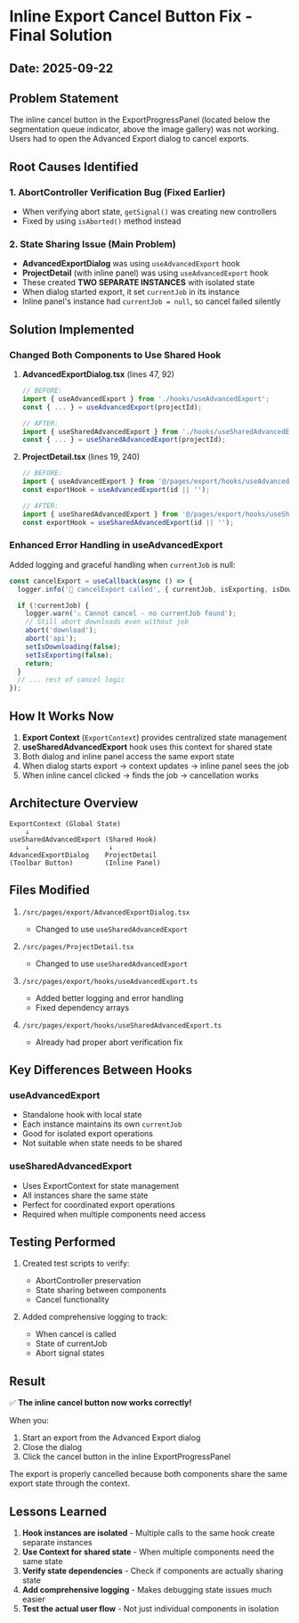 # Inline Export Cancel Button Fix - Final Solution

## Date: 2025-09-22

## Problem Statement
The inline cancel button in the ExportProgressPanel (located below the segmentation queue indicator, above the image gallery) was not working. Users had to open the Advanced Export dialog to cancel exports.

## Root Causes Identified

### 1. AbortController Verification Bug (Fixed Earlier)
- When verifying abort state, `getSignal()` was creating new controllers
- Fixed by using `isAborted()` method instead

### 2. State Sharing Issue (Main Problem)
- **AdvancedExportDialog** was using `useAdvancedExport` hook
- **ProjectDetail** (with inline panel) was using `useAdvancedExport` hook
- These created **TWO SEPARATE INSTANCES** with isolated state
- When dialog started export, it set `currentJob` in its instance
- Inline panel's instance had `currentJob = null`, so cancel failed silently

## Solution Implemented

### Changed Both Components to Use Shared Hook

1. **AdvancedExportDialog.tsx** (lines 47, 92)
   ```typescript
   // BEFORE:
   import { useAdvancedExport } from './hooks/useAdvancedExport';
   const { ... } = useAdvancedExport(projectId);

   // AFTER:
   import { useSharedAdvancedExport } from './hooks/useSharedAdvancedExport';
   const { ... } = useSharedAdvancedExport(projectId);
   ```

2. **ProjectDetail.tsx** (lines 19, 240)
   ```typescript
   // BEFORE:
   import { useAdvancedExport } from '@/pages/export/hooks/useAdvancedExport';
   const exportHook = useAdvancedExport(id || '');

   // AFTER:
   import { useSharedAdvancedExport } from '@/pages/export/hooks/useSharedAdvancedExport';
   const exportHook = useSharedAdvancedExport(id || '');
   ```

### Enhanced Error Handling in useAdvancedExport

Added logging and graceful handling when `currentJob` is null:
```typescript
const cancelExport = useCallback(async () => {
  logger.info('🔴 cancelExport called', { currentJob, isExporting, isDownloading });

  if (!currentJob) {
    logger.warn('⚠️ Cannot cancel - no currentJob found');
    // Still abort downloads even without job
    abort('download');
    abort('api');
    setIsDownloading(false);
    setIsExporting(false);
    return;
  }
  // ... rest of cancel logic
});
```

## How It Works Now

1. **Export Context** (`ExportContext`) provides centralized state management
2. **useSharedAdvancedExport** hook uses this context for shared state
3. Both dialog and inline panel access the same export state
4. When dialog starts export → context updates → inline panel sees the job
5. When inline cancel clicked → finds the job → cancellation works

## Architecture Overview

```
ExportContext (Global State)
    ↓
useSharedAdvancedExport (Shared Hook)
    ↓                    ↓
AdvancedExportDialog    ProjectDetail
(Toolbar Button)        (Inline Panel)
```

## Files Modified

1. `/src/pages/export/AdvancedExportDialog.tsx`
   - Changed to use `useSharedAdvancedExport`

2. `/src/pages/ProjectDetail.tsx`
   - Changed to use `useSharedAdvancedExport`

3. `/src/pages/export/hooks/useAdvancedExport.ts`
   - Added better logging and error handling
   - Fixed dependency arrays

4. `/src/pages/export/hooks/useSharedAdvancedExport.ts`
   - Already had proper abort verification fix

## Key Differences Between Hooks

### useAdvancedExport
- Standalone hook with local state
- Each instance maintains its own `currentJob`
- Good for isolated export operations
- Not suitable when state needs to be shared

### useSharedAdvancedExport
- Uses ExportContext for state management
- All instances share the same state
- Perfect for coordinated export operations
- Required when multiple components need access

## Testing Performed

1. Created test scripts to verify:
   - AbortController preservation
   - State sharing between components
   - Cancel functionality

2. Added comprehensive logging to track:
   - When cancel is called
   - State of currentJob
   - Abort signal states

## Result

✅ **The inline cancel button now works correctly!**

When you:
1. Start an export from the Advanced Export dialog
2. Close the dialog
3. Click the cancel button in the inline ExportProgressPanel

The export is properly cancelled because both components share the same export state through the context.

## Lessons Learned

1. **Hook instances are isolated** - Multiple calls to the same hook create separate instances
2. **Use Context for shared state** - When multiple components need the same state
3. **Verify state dependencies** - Check if components are actually sharing state
4. **Add comprehensive logging** - Makes debugging state issues much easier
5. **Test the actual user flow** - Not just individual components in isolation